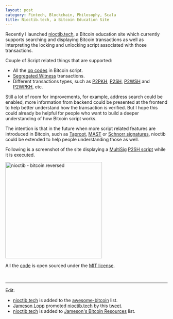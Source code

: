 ```yaml
---
layout: post
category: Fintech, Blockchain, Philosophy, Scala
title: Nioctib.tech, a Bitcoin Education Site
---
```


Recently I launched [nioctib.tech](https://nioctib.tech), a Bitcoin education site which currently supports searching
and displaying Bitcoin transactions as well as interpreting the locking and unlocking script associated with those transactions.

Couple of Script related things that are supported:

* All the [op codes](https://en.bitcoin.it/wiki/Script#Opcodes) in Bitcoin script.
* [Segregated Witness](https://en.bitcoin.it/wiki/Segregated_Witness) transactions.
* Different transactions types, such as [P2PKH](https://en.bitcoinwiki.org/wiki/Pay-to-Pubkey_Hash), [P2SH](https://en.bitcoin.it/wiki/Pay_to_script_hash), [P2WSH](https://bitcoincore.org/en/segwit_wallet_dev/#native-pay-to-witness-script-hash-p2wsh)
and [P2WPKH](https://bitcoincore.org/en/segwit_wallet_dev/#native-pay-to-witness-public-key-hash-p2wpkh), etc.

Still a lot of room for improvements, for example, address search could be enabled, more information from backend could be presented at the frontend
to help better understand how the transaction is verified. But I hope this could already be helpful for people who want to build a deeper understanding
of how Bitcoin script works.

The intention is that in the future when more script related features are introduced in Bitcoin, such as [Taproot](https://lists.linuxfoundation.org/pipermail/bitcoin-dev/2018-January/015614.html),
[MAST](https://bitcointechtalk.com/what-is-a-bitcoin-merklized-abstract-syntax-tree-mast-33fdf2da5e2f) or [Schnorr signatures](https://bitcointechtalk.com/scaling-bitcoin-schnorr-signatures-abe3b5c275d1),
nioctib could be extended to help people understanding those as well.

Following is a screenshot of the site displaying a [MultiSig](https://en.bitcoin.it/wiki/Multisignature) [P2SH script](https://en.bitcoin.it/wiki/Pay_to_script_hash) while it is executed.

<img src="{{ site.baseurl }}/images/nioctib-debug.jpg" alt="nioctib - bitcoin.reversed" style="width: 300px;"/>

All the [code](https://github.com/liuhongchao/bitcoin4s) is open sourced under the [MIT license](https://opensource.org/licenses/MIT).

<br/>

----
Edit:

* [nioctib.tech](https://nioctib.tech) is added to the [awesome-bitcoin](https://github.com/igorbarinov/awesome-bitcoin) list.
* [Jameson Lopp](https://twitter.com/lopp) promoted [nioctib.tech](https://nioctib.tech) by this [tweet](https://twitter.com/lopp/status/1072156493116518400).
* [nioctib.tech](https://nioctib.tech) is added to [Jameson's Bitcoin Resources](https://lopp.net/bitcoin.html) list.
